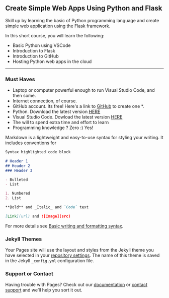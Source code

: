 ## Create Simple Web Apps Using Python and Flask

Skill up by learning the basic of Python programming language and create simple web application using the Flask framework.

In this short course, you will learn the following:
- Basic Python using VSCode
- Introduction to Flask
- Introduction to GitHub
- Hosting Python web apps in the cloud

<hr/>

### Must Haves

- Laptop or computer powerful enough to run Visual Studio Code, and then some.
- Internet connection, of course.
- GitHub account. Its free! Here's a link to [GitHub](https://www.github.com) to create one *.
- Python. Download the latest version [HERE](https://www.python.org/downloads/)
- Visual Studio Code. Dowload the latest version [HERE](https://code.visualstudio.com/Download)
- The will to spend extra time and effort to learn
- Programming knowledge ? Zero :) Yes!

Markdown is a lightweight and easy-to-use syntax for styling your writing. It includes conventions for

```markdown
Syntax highlighted code block

# Header 1
## Header 2
### Header 3

- Bulleted
- List

1. Numbered
2. List

**Bold** and _Italic_ and `Code` text

[Link](url) and ![Image](src)
```

For more details see [Basic writing and formatting syntax](https://docs.github.com/en/github/writing-on-github/getting-started-with-writing-and-formatting-on-github/basic-writing-and-formatting-syntax).

### Jekyll Themes

Your Pages site will use the layout and styles from the Jekyll theme you have selected in your [repository settings](https://github.com/trashvin/learning-basic-python-and-flask/settings/pages). The name of this theme is saved in the Jekyll `_config.yml` configuration file.

### Support or Contact

Having trouble with Pages? Check out our [documentation](https://docs.github.com/categories/github-pages-basics/) or [contact support](https://support.github.com/contact) and we’ll help you sort it out.
